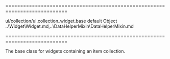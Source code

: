 ===========================================================================
<!--hidden--><!--/hidden-->
<!--module-->ui/collection/ui.collection_widget.base<!--/module-->
<!--export-->default<!--/export-->
<!--type-->Object<!--/type-->
<!--inherits-->..\Widget\Widget.md,..\DataHelperMixin\DataHelperMixin.md<!--/inherits-->
===========================================================================

<!--shortDescription-->
The base class for widgets containing an item collection.
<!--/shortDescription-->

<!--fullDescription-->

<!--/fullDescription-->